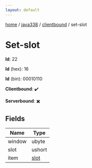 ```yaml
---
layout: default
---
```


[home](/)  /  [java338](/protocol/java338)  /  [clientbound](/protocol/java338/clientbound)  /  set-slot

# Set-slot

**Id**: 22

**Id** (hex): 16

**Id** (bin): 00010110

**Clientbound**: ✔️

**Serverbound**: ✖️

## Fields

Name | Type
---|---
window | ubyte
slot | ushort
item | [slot](/protocol/java338/types/slot)

